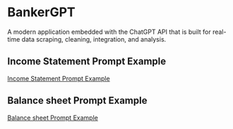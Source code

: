 # BankerGPT

A modern application embedded with the ChatGPT API that is built for real-time data scraping, cleaning, integration, and analysis.


## Income Statement Prompt Example
[Income Statement Prompt Example](images/Income_Statement_Prompt.png)



## Balance sheet Prompt Example
[Balance sheet Prompt Example](images/Balance_sheet_Prompt.png)
